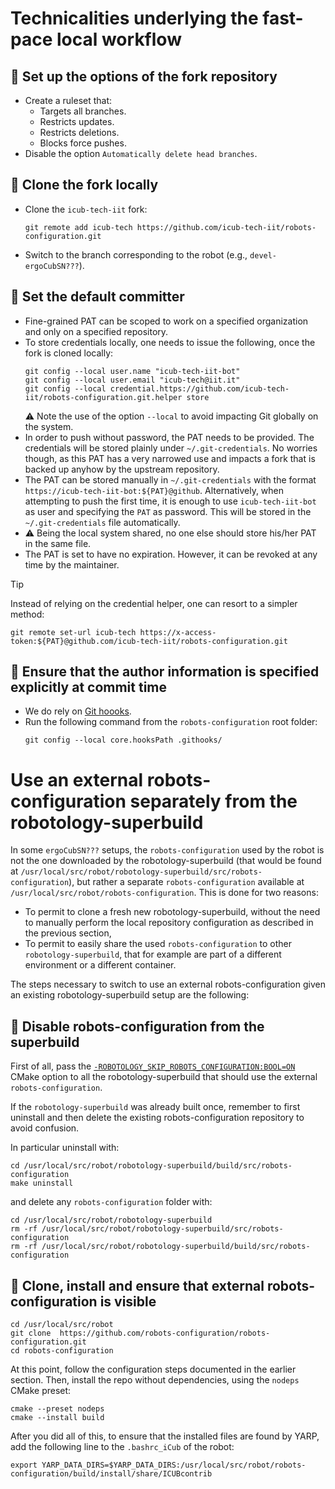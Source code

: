 Technicalities underlying the fast-pace local workflow
======================================================

## 🔲 Set up the options of the fork repository
- Create a ruleset that:
  - Targets all branches.
  - Restricts updates.
  - Restricts deletions.
  - Blocks force pushes.
- Disable the option `Automatically delete head branches`.

## 🔲 Clone the fork locally
- Clone the `icub-tech-iit` fork:
  ```console
  git remote add icub-tech https://github.com/icub-tech-iit/robots-configuration.git
  ```
- Switch to the branch corresponding to the robot (e.g., `devel-ergoCubSN???`).

## 🔲 Set the default committer
- Fine-grained PAT can be scoped to work on a specified organization and only on a specified repository.
- To store credentials locally, one needs to issue the following, once the fork is cloned locally:
  ```console
  git config --local user.name "icub-tech-iit-bot"
  git config --local user.email "icub-tech@iit.it"
  git config --local credential.https://github.com/icub-tech-iit/robots-configuration.git.helper store
  ```
  ⚠️ Note the use of the option `--local` to avoid impacting Git globally on the system.
- In order to push without password, the PAT needs to be provided. The credentials will be stored plainly under `~/.git-credentials`. No worries though, as this PAT has a very narrowed use and impacts a fork that is backed up anyhow by the upstream repository.
- The PAT can be stored manually in `~/.git-credentials` with the format `https://icub-tech-iit-bot:${PAT}@github`. Alternatively, when attempting to push the first time, it is enough to use `icub-tech-iit-bot` as user and specifying the `PAT` as password. This will be stored in the `~/.git-credentials` file automatically.
- ⚠️  Being the local system shared, no one else should store his/her PAT in the same file.
- The PAT is set to have no expiration. However, it can be revoked at any time by the maintainer.

> [!tip]
> Instead of relying on the credential helper, one can resort to a simpler method:
> ```console
> git remote set-url icub-tech https://x-access-token:${PAT}@github.com/icub-tech-iit/robots-configuration.git
> ```

## 🔲 Ensure that the author information is specified explicitly at commit time
- We do rely on [Git hoooks](../.githooks).
- Run the following command from the `robots-configuration` root folder:
  ```console
  git config --local core.hooksPath .githooks/
  ```

Use an external robots-configuration separately from the robotology-superbuild
==================================================================

In some `ergoCubSN???` setups, the `robots-configuration` used by the robot is not the one downloaded by the robotology-superbuild (that would be found at `/usr/local/src/robot/robotology-superbuild/src/robots-configuration`),
but rather a separate `robots-configuration` available at `/usr/local/src/robot/robots-configuration`. This is done for two reasons:
* To permit to clone a fresh new robotology-superbuild, without the need to manually perform the local repository configuration as described in the previous section,
* To permit to easily share the used `robots-configuration` to other `robotology-superbuild`, that for example are part of a different environment or a different container.

The steps necessary to switch to use an external robots-configuration given an existing robotology-superbuild setup are the following:

## 🔲 Disable robots-configuration from the superbuild

First of all, pass the [`-ROBOTOLOGY_SKIP_ROBOTS_CONFIGURATION:BOOL=ON`](https://github.com/robotology/robotology-superbuild/pull/1775) CMake option to all the robotology-superbuild that should use the external `robots-configuration`.

If the `robotology-superbuild` was already built once, remember to first uninstall and then delete the existing robots-configuration repository to avoid confusion.

In particular uninstall with:

~~~
cd /usr/local/src/robot/robotology-superbuild/build/src/robots-configuration
make uninstall
~~~

and delete any `robots-configuration` folder with:

~~~
cd /usr/local/src/robot/robotology-superbuild
rm -rf /usr/local/src/robot/robotology-superbuild/src/robots-configuration
rm -rf /usr/local/src/robot/robotology-superbuild/build/src/robots-configuration
~~~

## 🔲 Clone, install and ensure that external robots-configuration is visible


~~~
cd /usr/local/src/robot
git clone  https://github.com/robots-configuration/robots-configuration.git
cd robots-configuration
~~~

At this point, follow the configuration steps documented in the earlier section. Then, install the repo without dependencies, using the `nodeps` CMake preset:

~~~
cmake --preset nodeps
cmake --install build
~~~

After you did all of this, to ensure that the installed files are found by YARP, add the following line to the `.bashrc_iCub` of the robot:

~~~
export YARP_DATA_DIRS=$YARP_DATA_DIRS:/usr/local/src/robot/robots-configuration/build/install/share/ICUBcontrib
~~~
